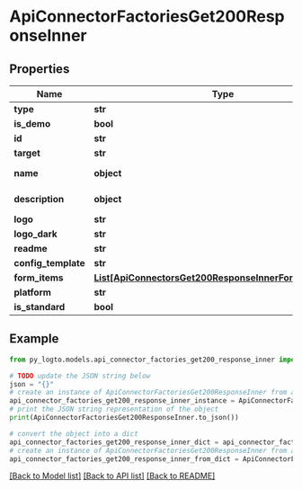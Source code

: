 # ApiConnectorFactoriesGet200ResponseInner


## Properties

Name | Type | Description | Notes
------------ | ------------- | ------------- | -------------
**type** | **str** |  | 
**is_demo** | **bool** |  | [optional] 
**id** | **str** |  | 
**target** | **str** |  | 
**name** | **object** | Validator function | 
**description** | **object** | Validator function | 
**logo** | **str** |  | 
**logo_dark** | **str** |  | 
**readme** | **str** |  | 
**config_template** | **str** |  | [optional] 
**form_items** | [**List[ApiConnectorsGet200ResponseInnerFormItemsInner]**](ApiConnectorsGet200ResponseInnerFormItemsInner.md) |  | [optional] 
**platform** | **str** |  | 
**is_standard** | **bool** |  | [optional] 

## Example

```python
from py_logto.models.api_connector_factories_get200_response_inner import ApiConnectorFactoriesGet200ResponseInner

# TODO update the JSON string below
json = "{}"
# create an instance of ApiConnectorFactoriesGet200ResponseInner from a JSON string
api_connector_factories_get200_response_inner_instance = ApiConnectorFactoriesGet200ResponseInner.from_json(json)
# print the JSON string representation of the object
print(ApiConnectorFactoriesGet200ResponseInner.to_json())

# convert the object into a dict
api_connector_factories_get200_response_inner_dict = api_connector_factories_get200_response_inner_instance.to_dict()
# create an instance of ApiConnectorFactoriesGet200ResponseInner from a dict
api_connector_factories_get200_response_inner_from_dict = ApiConnectorFactoriesGet200ResponseInner.from_dict(api_connector_factories_get200_response_inner_dict)
```
[[Back to Model list]](../README.md#documentation-for-models) [[Back to API list]](../README.md#documentation-for-api-endpoints) [[Back to README]](../README.md)


